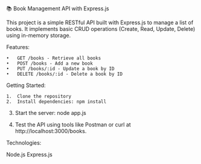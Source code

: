 📚 Book Management API with Express.js

This project is a simple RESTful API built with Express.js to manage a list of books. It implements basic CRUD operations (Create, Read, Update, Delete) using in-memory storage.

Features:

	•	GET /books - Retrieve all books
	•	POST /books - Add a new book
	•	PUT /books/:id - Update a book by ID
	•	DELETE /books/:id - Delete a book by ID

Getting Started:

	1.	Clone the repository
	2.	Install dependencies: npm install
  3.	Start the server:
  node app.js

  5.	Test the API using tools like Postman or curl at http://localhost:3000/books.

     
Technologies:

Node.js
Express.js
